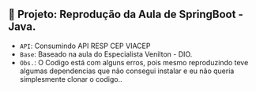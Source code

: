 ## :hammer: Projeto: Reprodução da Aula de SpringBoot -  Java.

- `API`: Consumindo API RESP CEP VIACEP
- `Base`: Baseado na aula do Especialista Venilton - DIO.
- `Obs.`: O Codigo está com alguns erros, pois mesmo reproduzindo teve algumas dependencias que não consegui instalar e eu não queria simplesmente clonar o codigo..
